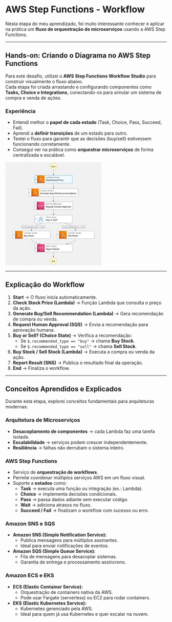 #  AWS Step Functions - Workflow

Nesta etapa do meu aprendizado, foi muito interessante conhecer e aplicar na prática um **fluxo de orquestração de microserviços** usando a AWS Step Functions.  


---

## Hands-on: Criando o Diagrama no AWS Step Functions

Para este desafio, utilizei o **AWS Step Functions Workflow Studio** para construir visualmente o fluxo abaixo.  
Cada etapa foi criada arrastando e configurando componentes como **Tasks, Choice e Integrations**, conectando-os para simular um sistema de compra e venda de ações.

###  Experiência
- Entendi melhor o **papel de cada estado** (Task, Choice, Pass, Succeed, Fail).
- Aprendi a **definir transições** de um estado para outro.
- Testei o fluxo para garantir que as decisões (buy/sell) estivessem funcionando corretamente.
- Consegui ver na prática como **orquestrar microserviços** de forma centralizada e escalável.


<img src=".img/WorkFlow.jpeg" alt="Workflow do Desafio" width="300"/>

---

##  Explicação do Workflow

1. **Start** → O fluxo inicia automaticamente.
2. **Check Stock Price (Lambda)** → Função Lambda que consulta o preço da ação.
3. **Generate Buy/Sell Recommendation (Lambda)** → Gera recomendação de compra ou venda.
4. **Request Human Approval (SQS)** → Envia a recomendação para aprovação humana.
5. **Buy or Sell? (Choice State)** → Verifica a recomendação:
   - Se `$.recommended_type == "buy"` → chama **Buy Stock**.
   - Se `$.recommended_type == "sell"` → chama **Sell Stock**.
6. **Buy Stock / Sell Stock (Lambda)** → Executa a compra ou venda da ação.
7. **Report Result (SNS)** → Publica o resultado final da operação.
8. **End** → Finaliza o workflow.

---

##  Conceitos Aprendidos e Explicados

Durante esta etapa, explorei conceitos fundamentais para arquiteturas modernas:

###  Arquitetura de Microserviços
- **Desacoplamento de componentes** → cada Lambda faz uma tarefa isolada.
- **Escalabilidade** → serviços podem crescer independentemente.
- **Resiliência** → falhas não derrubam o sistema inteiro.

###  AWS Step Functions
- Serviço de **orquestração de workflows**.
- Permite coordenar múltiplos serviços AWS em um fluxo visual.
- Suporte a **estados** como:
  - **Task** → executa uma função ou integração (ex.: Lambda).
  - **Choice** → implementa decisões condicionais.
  - **Pass** → passa dados adiante sem executar código.
  - **Wait** → adiciona atrasos no fluxo.
  - **Succeed / Fail** → finalizam o workflow com sucesso ou erro.

### Amazon SNS e SQS
- **Amazon SNS (Simple Notification Service):**
  - Publica mensagens para múltiplos assinantes.
  - Ideal para enviar notificações de eventos.
- **Amazon SQS (Simple Queue Service):**
  - Fila de mensagens para desacoplar sistemas.
  - Garantia de entrega e processamento assíncrono.

### Amazon ECS e EKS
- **ECS (Elastic Container Service):**
  - Orquestração de containers nativa da AWS.
  - Pode usar Fargate (serverless) ou EC2 para rodar containers.
- **EKS (Elastic Kubernetes Service):**
  - Kubernetes gerenciado pela AWS.
  - Ideal para quem já usa Kubernetes e quer escalar na nuvem.




